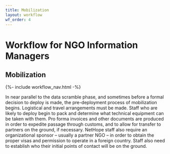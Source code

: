 ```yaml
---
title: Mobilization
layout: workflow
wf_order: 4
---
```

# Workflow for NGO Information Managers
## Mobilization
{%- include workflow_nav.html -%}

In near parallel to the data scramble phase, and sometimes before a formal decision to deploy is made, the pre-deployment process of mobilization begins. Logistical and travel arrangements must be made. Staff who are likely to deploy begin to pack and determine what technical equipment can be taken with them. Pro forma invoices and other documents are produced in order to expedite passage through customs, and to allow for transfer to partners on the ground, if necessary. NetHope staff also require an organizational sponsor – usually a partner NGO – in order to obtain the proper visas and permission to operate in a foreign country. Staff also need to establish who their initial points of contact will be on the ground.
